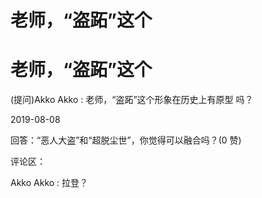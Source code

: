 # 老师，“盗跖”这个

# 老师，“盗跖”这个

(提问)Akko Akko : 老师，“盗跖”这个形象在历史上有原型 吗？

2019-08-08

回答：“恶人大盗”和“超脱尘世”，你觉得可以融合吗？(0 赞)

评论区：

Akko Akko : 拉登？